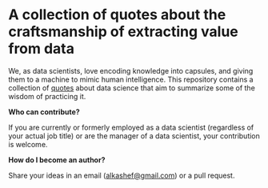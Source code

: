 # A collection of quotes about the craftsmanship of extracting value from data

We, as data scientists, love encoding knowledge into capsules, 
and giving them to a machine to mimic human intelligence. 
This repository contains a collection of [quotes](Quotes.md) about data science that aim to 
summarize some of the wisdom of practicing it.

**Who can contribute?**

If you are currently or formerly employed as a data scientist (regardless of your actual job title) 
or are the manager of a data scientist, your contribution is welcome.

**How do I become an author?**

Share your ideas in an email (alkashef@gmail.com) or a pull request.  
